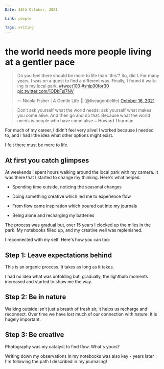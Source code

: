 ```yaml
---
Date: 16th October, 2021

Link: people

Tags: writing
---
```


# the world needs more people living at a gentler pace

<blockquote class="twitter-tweet"><p lang="en" dir="ltr">Do you feel there should be more to life than &#39;this&#39;? So, did I. For many years, I was on a quest to find a different way. Finally, I found it walking in my local park. <a href="https://twitter.com/hashtag/tweet100?src=hash&amp;ref_src=twsrc%5Etfw">#tweet100</a> <a href="https://twitter.com/hashtag/ship30for30?src=hash&amp;ref_src=twsrc%5Etfw">#ship30for30</a> <a href="https://t.co/1ODkFsi7NV">pic.twitter.com/1ODkFsi7NV</a></p>&mdash; Nicola Fisher | A Gentle Life 🚢 (@liveagentlelife) <a href="https://twitter.com/liveagentlelife/status/1449414766175395845?ref_src=twsrc%5Etfw">October 16, 2021</a></blockquote> <script async src="https://platform.twitter.com/widgets.js" charset="utf-8"></script>

> Don’t ask yourself what the world needs; ask yourself what makes you come alive. And then go and do that. Because what the world needs is people who have come alive ~ Howard Thurman

For much of my career, I didn't feel very alive! I worked because I needed to, and I had little idea what other options might exist.

I felt there must be more to life.

## At first you catch glimpses

At weekends I spent hours walking around the local park with my camera. It was there that I started to change my thinking. Here's what helped.

-   Spending time outside, noticing the seasonal changes

-   Doing something creative which led me to experience flow

-   From flow came inspiration which poured out into my journals

-   Being alone and recharging my batteries

The process was gradual but, over 15 years I clocked up the miles in the park. My notebooks filled up, and my creative well was replenished.

I reconnected with my self. Here's how you can too:

## Step 1: Leave expectations behind

This is an organic process. It takes as long as it takes.

I had no idea what was unfolding but, gradually, the lightbulb moments increased and started to show me the way.

## Step 2: Be in nature

Walking outside isn't just a breath of fresh air, it helps us recharge and reconnect. Over time we have lost much of our connection with nature. It is hugely important.

## Step 3: Be creative

Photography was my catalyst to find flow. What's yours?

Writing down my observations in my notebooks was also key - years later I'm following the path I described in my journaling!